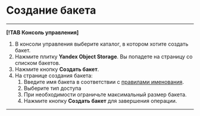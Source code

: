 # Создание бакета

---

**[!TAB Консоль управления]**

1. В консоли управления выберите каталог, в котором хотите создать бакет.
1. Нажмите плитку **Yandex Object Storage**.
    Вы попадете на страницу со списком бакетов. 
1. Нажмите кнопку **Создать бакет**.
1. На странице создания бакета:
    1. Введите имя бакета в соответствии с [правилами именования](../../concepts/bucket.md#naming).
    2. Выберите тип доступа
    3. При необходимости ограничьте максимальный размер бакета.
    3. Нажмите кнопку **Создать бакет** для завершения операции.

---
